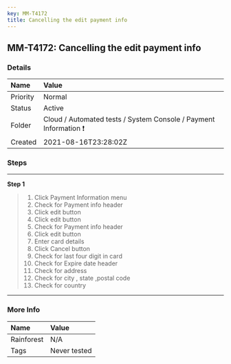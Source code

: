 ```yaml
---
key: MM-T4172
title: Cancelling the edit payment info
---
```


## MM-T4172: Cancelling the edit payment info

### Details

| Name     | Value                                                            |
| :------- | :--------------------------------------------------------------- |
| Priority | Normal                                                           |
| Status   | Active                                                           |
| Folder   | Cloud / Automated tests / System Console / Payment Information ❗ |
| Created  | 2021-08-16T23:28:02Z                                             |

### Steps

<hr/>

**Step 1**

> <article><ol><li>Click Payment Information menu</li><li>Check for Payment info header</li><li>Click edit button</li><li>Click edit button</li><li>Check for Payment info header</li><li>Click edit button</li><li>Enter card details</li><li>Click Cancel button</li><li>Check for last four digit in card</li><li>Check for Expire date header</li><li>Check for address</li><li>Check for city , state ,postal code</li><li>Check for country</li></ol></article>

<hr/>

### More Info

| Name       | Value        |
| :--------- | :----------- |
| Rainforest | N/A          |
| Tags       | Never tested |
